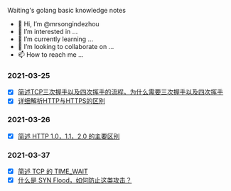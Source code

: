 Waiting's golang basic knowledge notes

- 👋 Hi, I’m @mrsongindezhou
- 👀 I’m interested in ...
- 🌱 I’m currently learning ...
- 💞️ I’m looking to collaborate on ...
- 📫 How to reach me ...

### 2021-03-25
- [x] [简述TCP三次握手以及四次挥手的流程。为什么需要三次握手以及四次挥手](https://github.com/mrsongindezhou/Go-Basic-Notes/blob/main/2021-03-25/three-way-handshake.md)
- [x] [详细解析HTTP与HTTPS的区别](https://github.com/mrsongindezhou/Basic-Notes/blob/main/2021-03-25/http%26https.md)

### 2021-03-26
- [x] [简述 HTTP 1.0，1.1，2.0 的主要区别](https://github.com/mrsongindezhou/Basic-Notes/blob/main/2021-03-26/http1.0%26http1.1%26http2.0.md)

### 2021-03-37
- [x] [简述 TCP 的 TIME_WAIT](https://github.com/mrsongindezhou/Basic-Notes/blob/main/2021-03-27/time_wait.md)
- [X] [什么是 SYN Flood，如何防止这类攻击？](https://github.com/mrsongindezhou/Basic-Notes/blob/main/2021-03-27/syn_flood.md)

